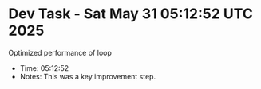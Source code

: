 # Dev Task - Sat May 31 05:12:52 UTC 2025
Optimized performance of loop
- Time: 05:12:52
- Notes: This was a key improvement step.
